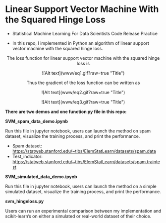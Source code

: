 # Linear Support Vector Machine With the Squared Hinge Loss

- Statistical Machine Learning For Data Scientists Code Release Practice

- In this repo, I implemented in Python an algorithm of linear support vector machine with the squared hinge loss.

<p align="center">
The loss function for linear support vector machine with the squared hinge loss is
</p>
<p align="center">
![Alt text](www/eq1.gif?raw=true "Title")
</p>
<p align="center">
Thus the gradient of the loss function can be written as
</p>
<p align="center">
![Alt text](www/eq2.gif?raw=true "Title")
</p>
<p align="center">
![Alt text](www/eq3.gif?raw=true "Title")
</p>


**There are two demos and one function py file in this repo:**

**SVM_spam_data_demo.ipynb**

Run this file in jupyter notebook, users can launch the method on spam dataset, visualize the training process, and print the performance.
-	Spam dataset: https://statweb.stanford.edu/~tibs/ElemStatLearn/datasets/spam.data
-	Test_indicator: https://statweb.stanford.edu/~tibs/ElemStatLearn/datasets/spam.traintest

**SVM_simulated_data_demo.ipynb**

Run this file in jupyter notebook, users can launch the method on a simple simulated dataset,
visualize the training process, and print the performance.

**svm_hingeloss.py**

Users can run an experimental comparison between my implementation and scikit-learn’s on either a simulated or real-world dataset of their choice.

